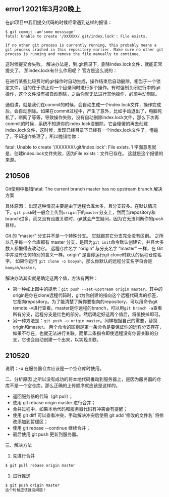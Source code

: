 ## error1 2021年3月20晚上

在git项目中我们提交代码的时候经常遇到这样的报错：

```git
$ git commit -am'some messsage'
fatal: Unable to create '/XXXXXX/.git/index.lock': File exists.

If no other git process is currently running, this probably means a
git process crashed in this repository earlier. Make sure no other git
process is running and remove the file manually to continue.
```

这时候提交会失败。
解决办法是，到.git目录下，删除index.lock文件，就能正常提交了。
那index.lock有什么作用呢？
官方是这么说的：

在进行某些比较费时的git操作时自动生成，操作结束后自动删除，相当于一个锁定文件，目的在于防止对一个目录同时进行多个操作。有时强制关闭进行中的git操作，这个文件没有被自动删除，之后你就无法进行其他操作，必须手动删除。

通俗讲，就是我们在commit的时候，会自动生成一个index.lock文件，操作完成后，会自动删除。如果在commit过程中，产生了意外，比如手动退出了，电脑死机了，断网了等等，导致操作失败，没有自动删除index.lock文件，那么下次再commit的时候，系统不知道你的index.lock没删除，它会傻傻的再去创建index.lock文件，这时候，发现已经目录下已经有一个index.lock文件了，懵逼了，不知道咋处理了，所以抛错给你：

fatal: Unable to create '/XXXXXX/.git/index.lock': File exists.
1
字面意思就是，创建index.lock文件失败，因为File exists：文件已存在。
这就是这个报错的来源。



##  210506
Git使用中报错fatal: The current branch master has no upstream branch.解决方案

具体原因： 出现这种情况主要是由于远程仓库太多，且分支较多。在默认情况下，`git push`时一般会上传到`origin`下的`master`分支上，然而当repository和branch过多，而又没有设置关联时，git就会产生疑问，因为它无法判断你的push目标。

Git 的 “master” 分支并不是一个特殊分支。 它就跟其它分支完全没有区别。 之所以几乎每一个仓库都有 master 分支，是因为`git init`命令默认创建它，并且大多数人都懒得去改动它。
远程仓库名字 “origin” 与分支名字 “master” 一样，在 Git 中并没有任何特别的含义一样。origin” 是当你运行git clone时默认的远程仓库名字。 如果你运行 `git clone -o booyah`，那么你默认的远程分支名字将会是 `booyah/master`。

解决办法其实就是确定这两个值，方法有两种：

- 第一种如上图中的提示：`git push --set-upstream origin master`。其中的origin是你在clone远程代码时，git为你创建的指向这个远程代码库的标签，它指向repository。为了能清楚了解你要指向的repository，可以用命令git remote -v进行查看。master是你远程的branch，可以用`git branch -a`查看所有分支，远程分支是红色的部分。然后确定好这两个值后，将值换掉即可。
- 另一种方法是：`git push -u origin master`。同样根据自己的需要，替换origin和master。
  两个命令的区别是第一条命令是要保证你的远程分支存在，如果不存在，也就无法进行关联。而第二条指令即使远程没有你要关联的分支，它也会自动创建一个出来，以实现关联。

## 210520

说明：-u 在服务器仓库应该是一个空仓库时使用。

二、分析原因 之所以没有成功的将本地代码推动到服务器上，是因为服务器的仓库不是一个空仓库，那么正确的上传顺序就应该是这样的。

- 返回服务器的代码（git pull）；
- 使用 git rebase origin master 进行合并；
- 合并过程中，如果本地代码和服务器代码有冲突会有提醒；
- 使用 git diff 可以查看冲突，手动解决冲突后使用 git add ‘修改的文件名’ 将修改添加到暂缓区；
- 使用 git rebase --continue 继续合并；
- 最后使用 git push 更新到服务器。

三、解决方法

1. 先进行合并

```bash
$ git pull rebase origin master
```

1. 进行推送

```bash
$ git push origin master   
这个时候应该就没问题！
```